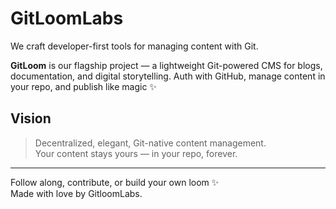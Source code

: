 # GitLoomLabs

We craft developer-first tools for managing content with Git.

**GitLoom** is our flagship project — a lightweight Git-powered CMS for blogs, documentation, and digital storytelling. Auth with GitHub, manage content in your repo, and publish like magic ✨

## Vision

> Decentralized, elegant, Git-native content management.  
> Your content stays yours — in your repo, forever.

---

Follow along, contribute, or build your own loom ✨  
Made with love by GitloomLabs.
